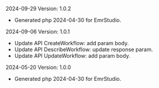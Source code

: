 2024-09-29 Version: 1.0.2
- Generated php 2024-04-30 for EmrStudio.

2024-09-06 Version: 1.0.1
- Update API CreateWorkflow: add param body.
- Update API DescribeWorkflow: update response param.
- Update API UpdateWorkflow: add param body.


2024-05-20 Version: 1.0.0
- Generated php 2024-04-30 for EmrStudio.

